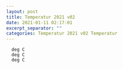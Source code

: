 ```yaml
---
layout: post
title: Temperatur 2021 v02
date: 2021-01-11 02:17:01
excerpt_separator: ""
categories: Temperatur 2021 v02 Temperatur
---
```

```
  deg C
  deg C
  deg C
```
